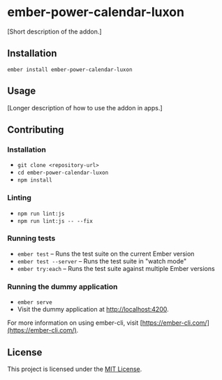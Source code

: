 ember-power-calendar-luxon
==============================================================================

[Short description of the addon.]

Installation
------------------------------------------------------------------------------

```
ember install ember-power-calendar-luxon
```


Usage
------------------------------------------------------------------------------

[Longer description of how to use the addon in apps.]


Contributing
------------------------------------------------------------------------------

### Installation

* `git clone <repository-url>`
* `cd ember-power-calendar-luxon`
* `npm install`

### Linting

* `npm run lint:js`
* `npm run lint:js -- --fix`

### Running tests

* `ember test` – Runs the test suite on the current Ember version
* `ember test --server` – Runs the test suite in "watch mode"
* `ember try:each` – Runs the test suite against multiple Ember versions

### Running the dummy application

* `ember serve`
* Visit the dummy application at [http://localhost:4200](http://localhost:4200).

For more information on using ember-cli, visit [https://ember-cli.com/](https://ember-cli.com/).

License
------------------------------------------------------------------------------

This project is licensed under the [MIT License](LICENSE.md).
